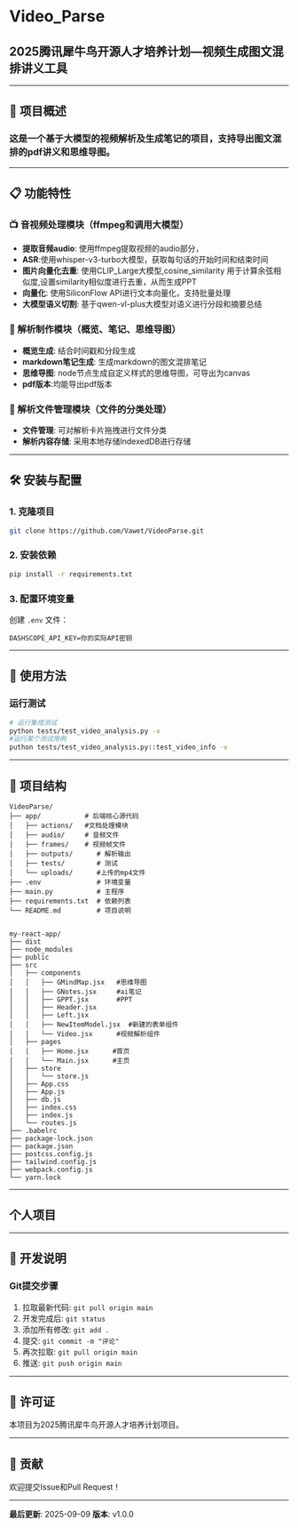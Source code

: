 # Video_Parse

## 2025腾讯犀牛鸟开源人才培养计划—视频生成图文混排讲义工具

***

## 🚀 项目概述

### 这是一个基于大模型的视频解析及生成笔记的项目，支持导出图文混排的pdf讲义和思维导图。

***

## 📋 功能特性

### 📺 音视频处理模块（ffmpeg和调用大模型）
- **提取音频audio**: 使用ffmpeg提取视频的audio部分，
- **ASR**:使用whisper-v3-turbo大模型，获取每句话的开始时间和结束时间
- **图片向量化去重**: 使用CLIP_Large大模型,cosine_similarity 用于计算余弦相似度,设置similarity相似度进行去重，从而生成PPT
- **向量化**: 使用SiliconFlow API进行文本向量化，支持批量处理
- **大模型语义切割**: 基于qwen-vl-plus大模型对语义进行分段和摘要总结

### 🧠 解析制作模块（概览、笔记、思维导图）
- **概览生成**: 结合时间戳和分段生成
- **markdown笔记生成**: 生成markdown的图文混排笔记
- **思维导图**: node节点生成自定义样式的思维导图，可导出为canvas
- **pdf版本**:均能导出pdf版本

### 🤖 解析文件管理模块（文件的分类处理）
- **文件管理**: 可对解析卡片拖拽进行文件分类
- **解析内容存储**: 采用本地存储IndexedDB进行存储

***


## 🛠️ 安装与配置

### 1. 克隆项目
```bash
git clone https://github.com/Vawet/VideoParse.git
```

### 2. 安装依赖
```bash
pip install -r requirements.txt
```

### 3. 配置环境变量
创建 `.env` 文件：
```env
DASHSCOPE_API_KEY=你的实际API密钥
```
***

## 📖 使用方法


### 运行测试
```bash
# 运行集成测试
python tests/test_video_analysis.py -v
#运行某个测试用例
puthon tests/test_video_analysis.py::test_video_info -v
```
***

## 📁 项目结构

```
VideoParse/
├── app/           # 后端核心源代码
│   ├── actions/   #文档处理模块
│   ├── audio/     # 音频文件
│   ├── frames/    # 视频帧文件
│   ├── outputs/      # 解析输出
│   ├── tests/        # 测试
│   └── uploads/      #上传的mp4文件
├── .env              # 环境变量
├── main.py           # 主程序
├── requirements.txt  # 依赖列表
└── README.md         # 项目说明


my-react-app/
├── dist      
├── node_modules
├── public
├── src
│   ├── components
│   │   ├── GMindMap.jsx   #思维导图
│   │   ├── GNotes.jsx     #ai笔记
│   │   ├── GPPT.jsx       #PPT
│   │   ├── Header.jsx     
│   │   ├── Left.jsx
│   │   ├── NewItemModel.jsx  #新建的表单组件
│   │   └── Video.jsx      #视频解析组件
│   ├── pages
│   │   ├── Home.jsx      #首页
│   │   └── Main.jsx      #主页
│   ├── store
│   │   └── store.js
│   ├── App.css
│   ├── App.js
│   ├── db.js
│   ├── index.css
│   ├── index.js
│   └── routes.js
├── .babelrc
├── package-lock.json
├── package.json
├── postcss.config.js
├── tailwind.config.js
├── webpack.config.js
└── yarn.lock
```

***



## 个人项目
***

## 📝 开发说明

### Git提交步骤
1. 拉取最新代码: `git pull origin main`
2. 开发完成后: `git status`
3. 添加所有修改: `git add .`
4. 提交: `git commit -m "评论"`
5. 再次拉取: `git pull origin main`
6. 推送: `git push origin main`

***

## 📄 许可证

本项目为2025腾讯犀牛鸟开源人才培养计划项目。

***

## 🤝 贡献

欢迎提交Issue和Pull Request！

---

**最后更新**: 2025-09-09
**版本**: v1.0.0
